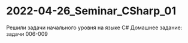 # 2022-04-26_Seminar_CSharp_01
Решили задачи начального уровня на языке C#
Домашнее задание: задачи 006-009
